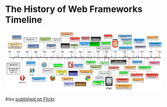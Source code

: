 # The History of Web Frameworks Timeline

![The History of Web Frameworks](history-of-web-frameworks-timeline.png "The History of Web Frameworks")

Also [published on Flickr](https://www.flickr.com/photos/mraible/20606289343/).
